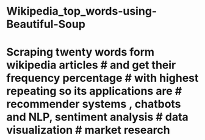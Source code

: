 # Wikipedia_top_words-using-Beautiful-Soup
# Scraping twenty words form wikipedia articles # and get their frequency percentage # with highest repeating so its applications are # recommender systems , chatbots and NLP, sentiment analysis # data visualization # market research


